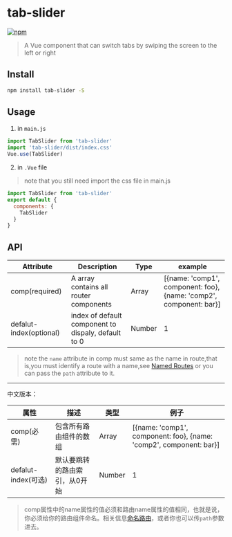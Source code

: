 # tab-slider
[![npm](https://img.shields.io/npm/v/tab-slider.svg)](https://www.npmjs.com/package/tab-slider)
> A Vue component that can switch tabs by swiping the screen to the left or right


## Install
``` bash
npm install tab-slider -S
```
## Usage
1. in `main.js`
``` js
import TabSlider from 'tab-slider'
import 'tab-slider/dist/index.css'
Vue.use(TabSlider)
```
2. in `.Vue` file
> note that you still need import the css file in main.js
``` js
import TabSlider from 'tab-slider'
export default {
  components: {
    TabSlider
  }
}
```
## API
Attribute | Description | Type | example
----|---|---|---
comp(required)|A array contains all router components|Array|[{name: 'comp1', component: foo}, {name: 'comp2', component: bar}]
defalut-index(optional)|index of default component to dispaly, default to 0|Number| 1
> note the `name` attribute in comp must same as the name in route,that is,you must identify a route with a name,see [Named Routes](https://router.vuejs.org/en/essentials/named-routes.html#) or you can pass the `path` attribute to it.
---
中文版本：

属性 | 描述 | 类型 | 例子
----|---|---|---
comp(必需)|包含所有路由组件的数组|Array|[{name: 'comp1', component: foo}, {name: 'comp2', component: bar}]
defalut-index(可选)|默认要跳转的路由索引，从0开始|Number| 1
> comp属性中的name属性的值必须和路由name属性的值相同，也就是说，你必须给你的路由组件命名。相关信息[命名路由](https://router.vuejs.org/zh-cn/essentials/named-routes.html#)，或者你也可以传`path`参数进去。
## 